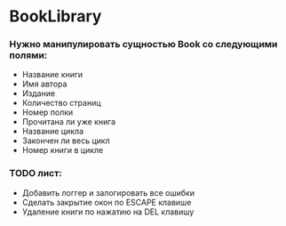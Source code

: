 # BookLibrary

### Нужно манипулировать сущностью Book со следующими полями:
- Название книги
- Имя автора
- Издание
- Количество страниц
- Номер полки
- Прочитана ли уже книга
- Название цикла
- Закончен ли весь цикл
- Номер книги в цикле

### TODO лист:
- Добавить логгер и залогировать все ошибки
- Сделать закрытие окон по ESCAPE клавише
- Удаление книги по нажатию на DEL клавишу